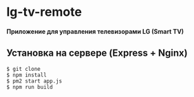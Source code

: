 # lg-tv-remote
#### Приложение для управления телевизорами LG (Smart TV)

## Установка на сервере (Express + Nginx)
```
$ git clone
$ npm install
$ pm2 start app.js
$ npm run build
```